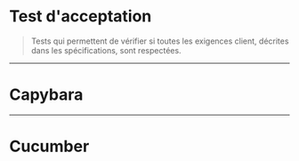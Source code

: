 # Test d'acceptation

> Tests qui permettent de vérifier si toutes les exigences client, décrites dans les spécifications, sont respectées.

---

# Capybara

---

# Cucumber
